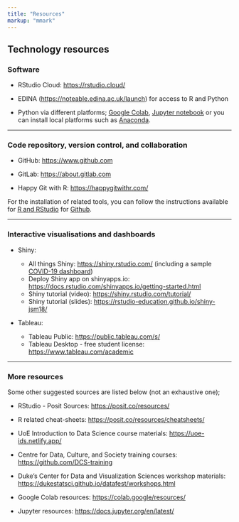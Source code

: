 ```yaml
---
title: "Resources"
markup: "mmark"
---
```


## Technology resources

### Software

- RStudio Cloud: https://rstudio.cloud/ 

- EDINA (https://noteable.edina.ac.uk/launch) for access to R and Python

- Python via different platforms; [Google Colab](https://colab.research.google.com/), [Jupyter notebook](https://jupyter.org/) or you can install local platforms such as [Anaconda](https://www.anaconda.com/).  

---

### Code repository, version control, and collaboration 

- GitHub: https://www.github.com

- GitLab: https://about.gitlab.com

- Happy Git with R: https://happygitwithr.com/ 

For the installation of related tools, you can follow the instructions available for [R and RStudio](https://uoe-ids.netlify.app/troubleshoot/setup/rstudio/) for [Github](https://uoe-ids.netlify.app/troubleshoot/setup/github/).  

---

### Interactive visualisations and dashboards

- Shiny:
  - All things Shiny: https://shiny.rstudio.com/ (including a sample [COVID-19 dashboard](https://shiny.rstudio.com/gallery/covid19-tracker.html))
  - Deploy Shiny app on shinyapps.io: https://docs.rstudio.com/shinyapps.io/getting-started.html
  - Shiny tutorial (video): https://shiny.rstudio.com/tutorial/
  - Shiny tutorial (slides): https://rstudio-education.github.io/shiny-jsm18/

- Tableau: 
  - Tableau Public: https://public.tableau.com/s/
  - Tableau Desktop - free student license: https://www.tableau.com/academic
  
---

### More resources

Some other suggested sources are listed below (not an exhaustive one);

- RStudio - Posit Sources: https://posit.co/resources/

- R related cheat-sheets: https://posit.co/resources/cheatsheets/

- UoE Introduction to Data Science course materials: https://uoe-ids.netlify.app/

- Centre for Data, Culture, and Society training courses: https://github.com/DCS-training

- Duke’s Center for Data and Visualization Sciences workshop materials: https://dukestatsci.github.io/datafest/workshops.html

- Google Colab resources: https://colab.google/resources/

- Jupyter resources: https://docs.jupyter.org/en/latest/

